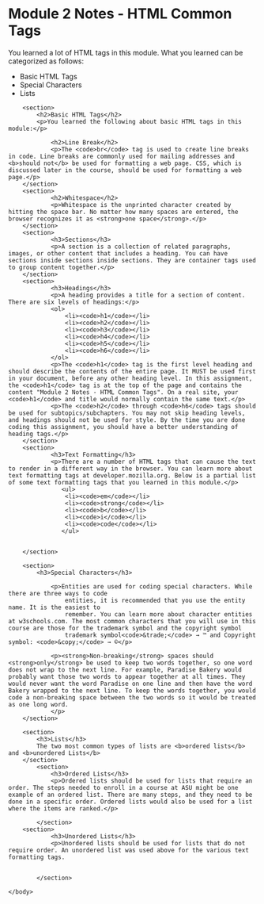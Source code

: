 <!DOCTYPE html>
<html lang="en">
    <head>
        <meta charset="UTF-8">
        <title>Module 2 Notes - HTML Common Tags</title>
        <!-- Author: Charsie Booker -->
    </head>
    <body>
        <h1>Module 2 Notes - HTML Common Tags</h1>
        <p>You learned a lot of HTML tags in this module. What you learned can be categorized as follows:</p>
        <ul>
            <li>Basic HTML Tags</li>
            <li>Special Characters</li>
            <li>Lists</li>
        </ul>

        <section>
            <h2>Basic HTML Tags</h2>
            <p>You learned the following about basic HTML tags in this module:</p>

                <h2>Line Break</h2>
                <p>The <code>br</code> tag is used to create line breaks in code. Line breaks are commonly used for mailing addresses and <b>should not</b> be used for formatting a web page. CSS, which is discussed later in the course, should be used for formatting a web page.</p>
        </section>
        <section>
                <h2>Whitespace</h2>
                <p>Whitespace is the unprinted character created by hitting the space bar. No matter how many spaces are entered, the browser recognizes it as <strong>one space</strong>.</p>
        </section>
        <section>
                <h3>Sections</h3>
                <p>A section is a collection of related paragraphs, images, or other content that includes a heading. You can have sections inside sections inside sections. They are container tags used to group content together.</p>
        </section>
        <section>
                <h3>Headings</h3>
                <p>A heading provides a title for a section of content. There are six levels of headings:</p>
                <ol>
                    <li><code>h1</code></li>
                    <li><code>h2</code></li>
                    <li><code>h3</code></li>
                    <li><code>h4</code></li>
                    <li><code>h5</code></li>
                    <li><code>h6</code></li>
                </ol>
                <p>The <code>h1</code> tag is the first level heading and should describe the contents of the entire page. It MUST be used first in your document, before any other heading level. In this assignment, the <code>h1</code> tag is at the top of the page and contains the content "Module 2 Notes - HTML Common Tags". On a real site, your <code>h1</code> and title would normally contain the same text.</p>
                <p>The <code>h2</code> through <code>h6</code> tags should be used for subtopics/subchapters. You may not skip heading levels, and headings should not be used for style. By the time you are done coding this assignment, you should have a better understanding of heading tags.</p>
        </section>
        <section>
                <h3>Text Formatting</h3>
                <p>There are a number of HTML tags that can cause the text to render in a different way in the browser. You can learn more about text formatting tags at developer.mozilla.org. Below is a partial list of some text formatting tags that you learned in this module.</p>
                   <ul>
                    <li><code>em</code></li>
                    <li><code>strong</code></li>
                    <li><code>b</code></li>
                    <li><code>i</code></li>
                    <li><code>code</code></li>
                   </ul>
                
                
        </section>

        <section>
            <h3>Special Characters</h3>
                
                <p>Entities are used for coding special characters. While there are three ways to code
                    entities, it is recommended that you use the entity name. It is the easiest to
                    remember. You can learn more about character entities at w3schools.com. The most common characters that you will use in this course are those for the trademark symbol and the copyright symbol
                    trademark symbol<code>&trade;</code> → ™ and Copyright symbol: <code>&copy;</code> → ©</p>
                
                <p><strong>Non-breaking</strong> spaces should <strong>only</strong> be used to keep two words together, so one word does not wrap to the next line. For example, Paradise Bakery would probably want those two words to appear together at all times. They would never want the word Paradise on one line and then have the word Bakery wrapped to the next line. To keep the words together, you would code a non-breaking space between the two words so it would be treated as one long word.
                </p>
        </section>

        <section>
            <h3>Lists</h3>
            The two most common types of lists are <b>ordered lists</b> and <b>unordered Lists</b>
        </section>
            <section>
                <h3>Ordered Lists</h3>
                <p>Ordered lists should be used for lists that require an order. The steps needed to enroll in a course at ASU might be one example of an ordered list. There are many steps, and they need to be done in a specific order. Ordered lists would also be used for a list where the items are ranked.</p>
                
            </section>
        <section>
                <h3>Unordered Lists</h3>
                <p>Unordered lists should be used for lists that do not require order. An unordered list was used above for the various text formatting tags.
                   
                
            </section>
        
    </body>
</html>
